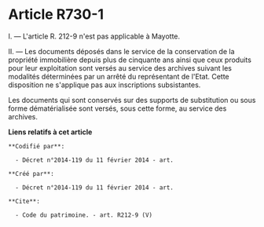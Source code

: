 # Article R730-1

I. ― L'article R. 212-9 n'est pas applicable à Mayotte. 

II. ― Les documents déposés dans le service de la conservation de la propriété immobilière depuis plus de cinquante ans ainsi
que ceux produits pour leur exploitation sont versés au service des archives suivant les modalités déterminées par un arrêté
du représentant de l'Etat. Cette disposition ne s'applique pas aux inscriptions subsistantes. 

Les documents qui sont conservés sur des supports de substitution ou sous forme dématérialisée sont versés, sous cette forme,
au service des archives.

**Liens relatifs à cet article**

	**Codifié par**:

	  - Décret n°2014-119 du 11 février 2014 - art.

	**Créé par**:

	  - Décret n°2014-119 du 11 février 2014 - art.

	**Cite**:

	  - Code du patrimoine. - art. R212-9 (V)
